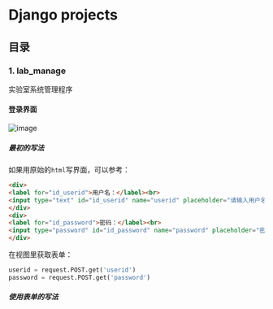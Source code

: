 # Django projects
## 目录
### 1. lab_manage
实验室系统管理程序
#### 登录界面
![image](https://user-images.githubusercontent.com/91482240/200115257-048f84c6-56d5-4901-ae2a-ddfe38dfb3e8.png)

##### 最初的写法
如果用原始的`html`写界面，可以参考：
```html
<div>
<label for="id_userid">用户名：</label><br>
<input type="text" id="id_userid" name="userid" placeholder="请输入用户名" autofocus required/>
</div>
<div>
<label for="id_password">密码：</label><br>
<input type="password" id="id_password" name="password" placeholder="密码不低于6位" required>
</div>
```
在视图里获取表单：
```python
userid = request.POST.get('userid')
password = request.POST.get('password')
```
##### 使用表单的写法
